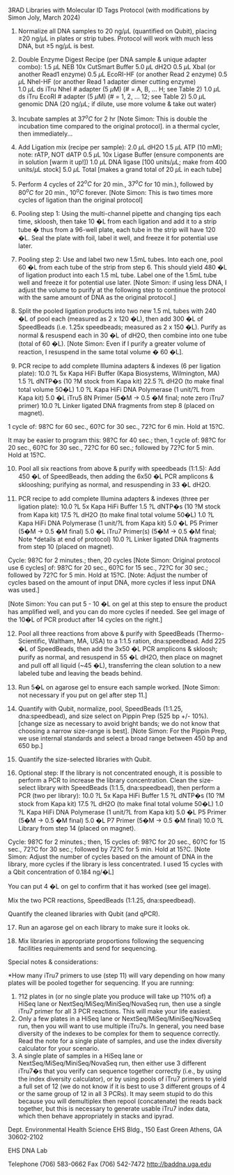 3RAD Libraries with Molecular ID Tags Protocol
(with modifications by Simon Joly, March 2024)


1. Normalize all DNA samples to 20 ng/$\mu$L (quantified on Qubit), placing $\geq$20 ng/$\mu$L in plates or strip tubes.  Protocol will work with much less DNA, but $\geq$5 ng/$\mu$L is best.

2. Double Enzyme Digest Recipe (per DNA sample & unique adapter combo):
1.5 $\mu$L  NEB 10x CutSmart Buffer 
5.0 $\mu$L  dH2O
0.5 $\mu$L  XbaI (or another Read1 enzyme)
0.5 $\mu$L  EcoRI-HF (or another Read 2 enzyme)
0.5 $\mu$L  NheI-HF (or another Read 1 adapter dimer cutting enzyme)	
1.0 $\mu$L ds iTru NheI # adapter (5 $\mu$M) (# = A, B, ... H; see Table 2)
1.0 $\mu$L ds iTru EcoRI # adapter (5 $\mu$M) (# = 1, 2, ... 12; see Table 2)
5.0 $\mu$L genomic DNA (20 ng/$\mu$L; if dilute, use more volume & take out water) 

3. Incubate samples at $37^oC$ for 2 hr [Note Simon: This is double the incubation time compared to the original protocol]. in a thermal cycler, then immediately...

4. Add Ligation mix (recipe per sample): 
2.0 $\mu$L dH2O 
1.5 $\mu$L ATP (10 mM); note: rATP, NOT dATP
0.5 $\mu$L 10x Ligase Buffer (ensure components are in solution [warm it up!])
1.0 $\mu$L DNA ligase [100 units/$\mu$L; make from 400 units/$\mu$L stock]
5.0 $\mu$L Total  [makes a grand total of 20 $\mu$L in each tube]

5. Perform 4 cycles of $22^oC$ for 20 min., $37^oC$ for 10 min.), followed by $80^oC$ for 20 min., $10^oC$ forever. [Note Simon: This is two times more cycles of ligation than the original protocol]

6. Pooling step 1:  Using the multi-channel pipette and changing tips each time, skloosh, then take 10 �L from each ligation and add it to a strip tube � thus from a 96-well plate, each tube in the strip will have 120 �L.  Seal the plate with foil, label it well, and freeze it for potential use later.

7. Pooling step 2:  Use and label two new 1.5mL tubes. Into each one, pool 60 �L from each tube of the strip from step 6.  This should yield 480 �L of ligation product into each 1.5 mL tube.  Label one of the 1.5mL tube well and freeze it for potential use later. [Note Simon: if using less DNA, I adjust the volume to purify at the following step to continue the protocol with the same amount of DNA as the original protocol.]

8. Split the pooled ligation products into two new 1.5 mL tubes with 240 �L of pool each (measured as 2 x 120 �L), then add 300 �L of SpeedBeads (i.e. 1.25x speedbeads; measured as 2 x 150 �L).  Purify as normal & resuspend each in 30 �L of dH2O, then combine into one tube (total of 60 �L). [Note Simon: Even if I purify a greater volume of reaction, I resuspend in the same total volume � 60 �L].

9. PCR recipe to add complete Illumina adapters & indexes (6 per ligation plate): 
	10.0 ?L  5x Kapa HiFi Buffer (Kapa Biosystems, Wilmington, MA)
	1.5 ?L  dNTP�s  (10 ?M stock from Kapa kit)
	22.5 ?L  dH2O  (to make final total volume 50�L)
	1.0 ?L  Kapa HiFi DNA Polymerase (1 unit/?L from Kapa kit) 
	5.0 �L  iTru5 8N Primer (5�M -> 0.5 �M final; note zero iTru7 primer) 
	10.0 ?L  Linker ligated DNA fragments from step 8 (placed on magnet).  

1 cycle of:  98?C for 60 sec., 60?C for 30 sec., 72?C for 6 min. Hold at 15?C.

It may be easier to program this: 98?C for 40 sec.; then, 1 cycle of:  98?C for 20 sec., 60?C for 30 sec., 72?C for 60 sec.; followed by 72?C for 5 min. Hold at 15?C.

10. Pool all six reactions from above & purify with speedbeads (1:1.5):  Add 450 �L of SpeedBeads, then adding the 6x50 �L PCR amplicons & sklooshing; purifying as normal, and resuspending in 33 �L dH2O.  

11. PCR recipe to add complete Illumina adapters & indexes (three per ligation plate): 
	10.0 ?L  5x Kapa HiFi Buffer 
	1.5 ?L  dNTP�s  (10 ?M stock from Kapa kit)
	17.5 ?L  dH2O  (to make final total volume 50�L)
	1.0 ?L  Kapa HiFi DNA Polymerase (1 unit/?L from Kapa kit) 
	5.0 �L  P5 Primer (5�M -> 0.5 �M final) 
	5.0 �L  iTru7 Primer(s) (5�M -> 0.5 �M final; Note *details at end of protocol)
	10.0 ?L  Linker ligated DNA fragments from step 10 (placed on magnet).  

Cycle: 98?C for  2 minutes.; then, 20 cycles [Note Simon: Original protocol use 6 cycles] of:  98?C for 20 sec., 60?C for 15 sec., 72?C for 30 sec.; followed by 72?C for 5 min. Hold at 15?C.  [Note: Adjust the number of cycles based on the amount of input DNA, more cycles if less input DNA was used.] 

[Note Simon: You can put 5 - 10 �L on gel at this step to ensure the product has amplified well, and you can do more cycles if needed. See gel image of the 10�L of PCR product after 14 cycles on the right.]

12. Pool all three reactions from above & purify with SpeedBeads (Thermo-Scientific, Waltham, MA, USA) to a 1:1.5 ration, dna:speedbead. Add 225 �L of SpeedBeads, then add the 3x50 �L PCR amplicons & skloosh; purify as normal, and resuspend in 55 �L dH2O, then place on magnet and pull off all liquid (~45 �L), transferring the clean solution to a new labeled tube and leaving the beads behind.

13. Run 5�L on agarose gel to ensure each sample worked. [Note Simon: not necessary if you put on gel after step 11.]

14. Quantify with Qubit, normalize, pool, SpeedBeads (1:1.25, dna:speedbead), and size select on Pippin Prep (525 bp +/- 10%).  [change size as necessary to avoid bright bands; we do not know that choosing a narrow size-range is best]. [Note Simon: For the Pippin Prep, we use internal standards and select a broad range between 450 bp and 650 bp.]

15. Quantify the size-selected libraries with Qubit.

16. Optional step: If the library is not concentrated enough, it is possible to perform a PCR to increase the library concentration. Clean the size-select library with SpeedBeads (1:1.5, dna:speedbead), then perform a PCR (two per library):
	10.0 ?L  5x Kapa HiFi Buffer 
	1.5 ?L  dNTP�s  (10 ?M stock from Kapa kit)
	17.5 ?L  dH2O  (to make final total volume 50�L)
	1.0 ?L  Kapa HiFi DNA Polymerase (1 unit/?L from Kapa kit) 
	5.0 �L  P5 Primer (5�M -> 0.5 �M final) 
	5.0 �L  P7 Primer (5�M -> 0.5 �M final)
	10.0 ?L  Library from step 14 (placed on magnet).  

Cycle: 98?C for  2 minutes.; then, 15 cycles of:  98?C for 20 sec., 60?C for 15 sec., 72?C for 30 sec.; followed by 72?C for 5 min. Hold at 15?C.  [Note Simon: Adjust the number of cycles based on the amount of DNA in the library, more cycles if the library is less concentrated. I used 15 cycles with a Qbit concentration of 0.184 ng/�L]

You can put 4 �L on gel to confirm that it has worked (see gel image).

Mix the two PCR reactions, SpeedBeads (1:1.25, dna:speedbead).

Quantify the cleaned libraries with Qubit (and qPCR).


17. Run an agarose gel on each library to make sure it looks ok.

18. Mix libraries in appropriate proportions following the sequencing facilities requirements and send for sequencing.


Special notes & considerations:

*How many iTru7 primers to use (step 11) will vary depending on how many plates will be pooled together for sequencing.  If you are running:
1) ?12 plates in (or no single plate you produce will take up ?10% of) a HiSeq lane or NextSeq/MiSeq/MiniSeq/NovaSeq run, then use a single iTru7 primer for all 3 PCR reactions.  This will make your life easiest.
2) Only a few plates in a HiSeq lane or NextSeq/MiSeq/MiniSeq/NovaSeq run, then you will want to use multiple iTru7s.  In general, you need base diversity of the indexes to be complex for them to sequence correctly.  Read the note for a single plate of samples, and use the index diversity calculator for your scenario.
3) A single plate of samples in a HiSeq lane or NextSeq/MiSeq/MiniSeq/NovaSeq run, then either use 3 different iTru7�s that you verify can sequence together correctly (i.e., by using the index diversity calculator), or by using pools of iTru7 primers to yield a full set of 12 (we do not know if it is best to use 3 different groups of 4 or the same group of 12 in all 3 PCRs).  It may seem stupid to do this because you will demultiplex then repool (concatenate) the reads back together, but this is necessary to generate usable iTru7 index data, which then behave appropriately in stacks and ipyrad.



Dept. Environmental Health Science
EHS Bldg., 150 East Green
Athens, GA  30602-2102


EHS DNA Lab


Telephone (706) 583-0662
Fax (706) 542-7472
http://baddna.uga.edu






